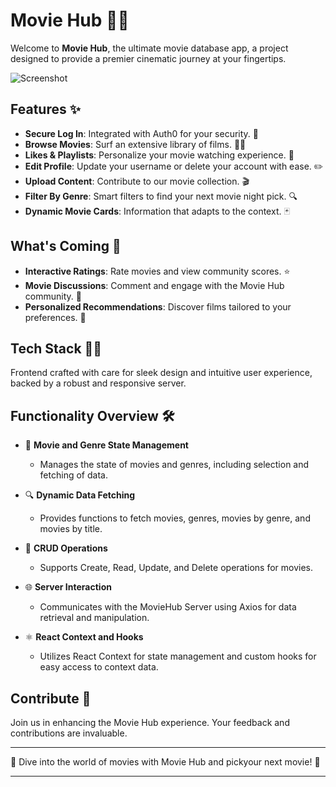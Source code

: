 # Movie Hub 🎥🍿

Welcome to **Movie Hub**, the ultimate movie database app, a project designed to provide a premier cinematic journey at your fingertips.

![Screenshot](https://res.cloudinary.com/dl1fw2gx2/image/upload/v1702036602/Screenshot_2023-11-20_134307_muuasc.png)
## Features ✨

- **Secure Log In**: Integrated with Auth0 for your security. 🔐
- **Browse Movies**: Surf an extensive library of films. 🏄‍♂️
- **Likes & Playlists**: Personalize your movie watching experience. 💖
- **Edit Profile**: Update your username or delete your account with ease. ✏️
- **Upload Content**: Contribute to our movie collection. 🎬
- **Filter By Genre**: Smart filters to find your next movie night pick. 🔍
- **Dynamic Movie Cards**: Information that adapts to the context. 🃏

## What's Coming 🚀

- **Interactive Ratings**: Rate movies and view community scores. ⭐
- **Movie Discussions**: Comment and engage with the Movie Hub community. 💬
- **Personalized Recommendations**: Discover films tailored to your preferences. 🤖

## Tech Stack 🧑‍💻

Frontend crafted with care for sleek design and intuitive user experience, backed by a robust and responsive server.



## Functionality Overview 🛠️

- 🎥 **Movie and Genre State Management**
  - Manages the state of movies and genres, including selection and fetching of data.

- 🔍 **Dynamic Data Fetching**
  - Provides functions to fetch movies, genres, movies by genre, and movies by title.

- 🔄 **CRUD Operations**
  - Supports Create, Read, Update, and Delete operations for movies.

- 🌐 **Server Interaction**
  - Communicates with the MovieHub Server using Axios for data retrieval and manipulation.

- ⚛️ **React Context and Hooks**
  - Utilizes React Context for state management and custom hooks for easy access to context data.


## Contribute 🤝

Join us in enhancing the Movie Hub experience. Your feedback and contributions are invaluable.

---

🌟 Dive into the world of movies with Movie Hub and pickyour next movie! 🌟

---
